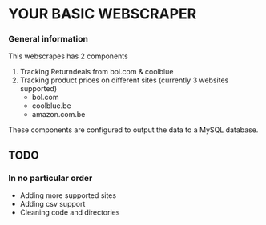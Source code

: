 # YOUR BASIC WEBSCRAPER

### General information

This webscrapes has 2 components

1. Tracking Returndeals from bol.com & coolblue
2. Tracking product prices on different sites (currently 3 websites supported)
   * bol.com
   * coolblue.be
   * amazon.com.be

These components are configured to output the data to a MySQL database.

## TODO
### In no particular order

* Adding more supported sites
* Adding csv support
* Cleaning code and directories
